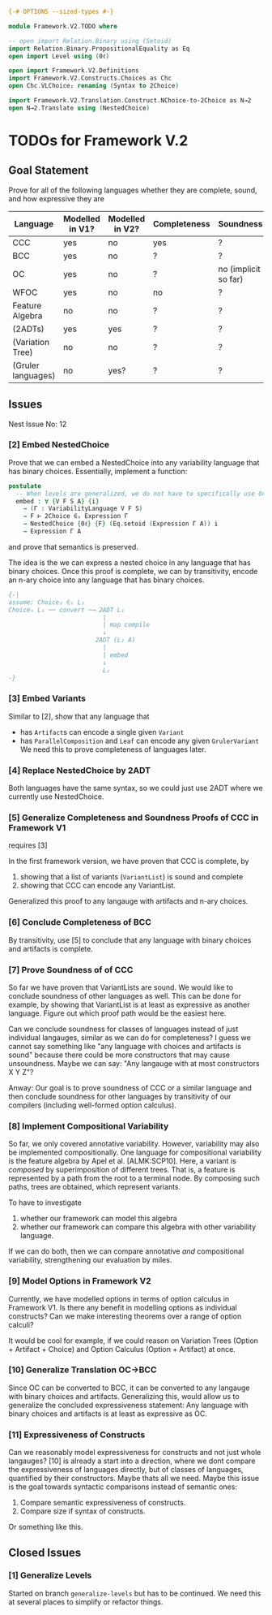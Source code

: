 ```agda
{-# OPTIONS --sized-types #-}

module Framework.V2.TODO where

-- open import Relation.Binary using (Setoid)
import Relation.Binary.PropositionalEquality as Eq
open import Level using (0ℓ)

open import Framework.V2.Definitions
import Framework.V2.Constructs.Choices as Chc
open Chc.VLChoice₂ renaming (Syntax to 2Choice)

import Framework.V2.Translation.Construct.NChoice-to-2Choice as N→2
open N→2.Translate using (NestedChoice)
```

# TODOs for Framework V.2

## Goal Statement

Prove for all of the following languages whether they are complete, sound, and how expressive they are

| Language | Modelled in V1? | Modelled in V2? | Completeness | Soundness |
|----------|-----------------|-----------------|--------------|-----------|
| CCC | yes | no | yes | ? |
| BCC | yes | no | ? | ? |
| OC | yes | no | ? | no (implicit so far) |
| WFOC | yes | no | no | ? |
| Feature Algebra | no | no | ? | ? |
| (2ADTs) | yes | yes | ? | ? |
| (Variation Tree) | no | no | ? | ? |
| (Gruler languages) | no | yes? | ? | ? |

## Issues

Nest Issue No: 12

### [2] Embed NestedChoice

Prove that we can embed a NestedChoice into any variability language that has binary choices.
Essentially, implement a function:

```agda
postulate
  -- When levels are generalized, we do not have to specifically use 0ℓ here.
  embed : ∀ {V F S A} {i}
    → (Γ : VariabilityLanguage V F S)
    → F ⊢ 2Choice ∈ₛ Expression Γ
    → NestedChoice {0ℓ} {F} (Eq.setoid (Expression Γ A)) i
    → Expression Γ A
```

and prove that semantics is preserved.

The idea is the we can express a nested choice in any language that has binary choices.
Once this proof is complete, we can by transitivity, encode an n-ary choice into any language that has binary choices.

```agda
{-|
assume: Choice₂ ∈ₛ L₂
Choiceₙ L₁ ── convert ─⟶ 2ADT L₁
                          |
                          | map compile
                          ↓
                        2ADT (L₂ A)
                          |
                          | embed
                          ↓
                          L₂
-}
```

### [3] Embed Variants

Similar to [2], show that any language that
- has `Artifact`s can encode a single given `Variant`
- has `ParallelComposition` and `Leaf` can encode any given `GrulerVariant`
We need this to prove completeness of languages later.

### [4] Replace NestedChoice by 2ADT

Both languages have the same syntax, so we could just use 2ADT where we currently use NestedChoice.

### [5] Generalize Completeness and Soundness Proofs of CCC in Framework V1

requires [3]

In the first framework version, we have proven that CCC is complete, by

1. showing that a list of variants (`VariantList`) is sound and complete
2. showing that CCC can encode any VariantList.

Generalized this proof to any langauge with artifacts and n-ary choices.

### [6] Conclude Completeness of BCC

By transitivity, use [5] to conclude that any language with binary choices and artifacts is complete.

### [7] Prove Soundness of of CCC

So far we have proven that VariantLists are sound.
We would like to conclude soundness of other languages as well.
This can be done for example, by showing that VariantList is at least as expressive as another language.
Figure out which proof path would be the easiest here.

Can we conclude soundness for classes of languages instead of just individual langauges, similar as we can do for completeness?
I guess we cannot say something like "any language with choices and artifacts is sound" because there could be more constructors that may cause unsoundness.
Maybe we can say: "Any langauge with at most constructors X Y Z"?

Anway: Our goal is to prove soundness of CCC or a similar language and then conclude soundness for other languages by transitivity of our compilers (including well-formed option calculus).

### [8] Implement Compositional Variability

So far, we only covered annotative variability.
However, variability may also be implemented compositionally.
One language for compositional variability is the feature algebra by Apel et al. [ALMK:SCP10].
Here, a variant is _composed_ by superimposition of different trees.
That is, a feature is represented by a path from the root to a terminal node.
By composing such paths, trees are obtained, which represent variants.

To have to investigate
1. whether our framework can model this algebra
2. whether our framework can compare this algebra with other variability language.

If we can do both, then we can compare annotative _and_ compositional variability, strengthening our evaluation by miles.

### [9] Model Options in Framework V2

Currently, we have modelled options in terms of option calculus in Framework V1.
Is there any benefit in modelling options as individual constructs?
Can we make interesting theorems over a range of option calculi?

It would be cool for example, if we could reason on Variation Trees (Option + Artifact + Choice) and Option Calculus (Option + Artifact) at once.

### [10] Generalize Translation OC→BCC

Since OC can be converted to BCC, it can be converted to any langauge with binary choices and artifacts.
Generalizing this, would allow us to generalize the concluded expressiveness statement:
Any language with binary choices and artifacts is at least as expressive as OC.

### [11] Expressiveness of Constructs

Can we reasonably model expressiveness for constructs and not just whole langauges?
[10] is already a start into a direction, where we dont compare the expressiveness of languages directly,
but of classes of languages, quantified by their constructors.
Maybe thats all we need.
Maybe this issue is the goal towards syntactic comparisons instead of semantic ones:
1. Compare semantic expressiveness of constructs.
2. Compare size if syntax of constructs.

Or something like this.

## Closed Issues

### [1] Generalize Levels

Started on branch `generalize-levels` but has to be continued. We need this at several places to simplify or refactor things.
